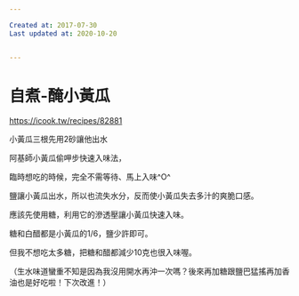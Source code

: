 ```yaml
---

Created at: 2017-07-30
Last updated at: 2020-10-20


---
```


# 自煮-醃小黃瓜


<https://icook.tw/recipes/82881>

小黃瓜三根先用2砂讓他出水

阿基師小黃瓜偷呷步快速入味法， 

臨時想吃的時候，完全不需等待、馬上入味^O^ 

鹽讓小黃瓜出水，所以也流失水分，反而使小黃瓜失去多汁的爽脆口感。 

應該先使用糖，利用它的滲透壓讓小黃瓜快速入味。 

糖和白醋都是小黃瓜的1/6，鹽少許即可。 

但我不想吃太多糖，把糖和醋都減少10克也很入味喔。

（生水味道蠻重不知是因為我沒用開水再沖一次嗎？後來再加糖跟鹽巴猛搖再加香油也是好吃啦！下次改進！）

